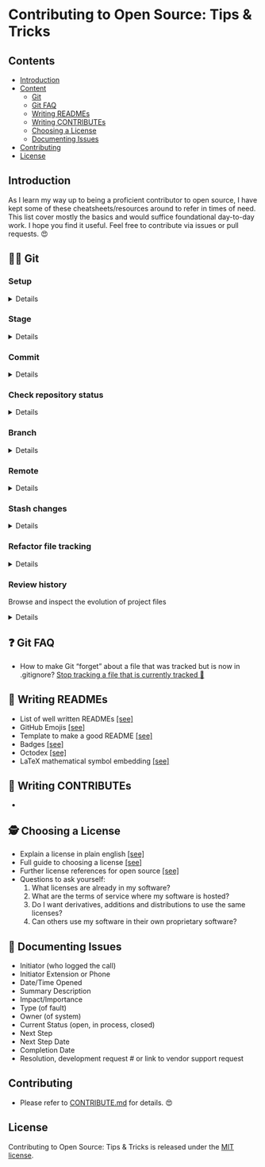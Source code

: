 # Contributing to Open Source: Tips & Tricks 
## Contents
- [Introduction](#Introduction)
- [Content](#man_technologist-Git)
  - [Git](#man_technologist-Git)
  - [Git FAQ](#question-Git-FAQ)
  - [Writing READMEs](#page_with_curl-Writing-READMEs)
  - [Writing CONTRIBUTEs](#love_letter-Writing-CONTRIBUTEs)
  - [Choosing a License](#detective-Choosing-a-license)
  - [Documenting Issues](#bookmark_tabs-Documenting-Issues)
- [Contributing](#Contributing)
- [License](#License)


## Introduction
As I learn my way up to being a proficient contributor to open source, I have kept some of these cheatsheets/resources around to refer in times of need. This list cover mostly the basics and would suffice foundational day-to-day work. I hope you find it useful. Feel free to contribute via issues or pull requests. :heart_eyes:


## :man_technologist: Git

### Setup
<details>
<summary>Details</summary>

###### List git configurations
```git
git config --list  # see configurations from system, global, local
```
###### Set git configurations
```
git config --<level> <setting> <value>
git config --global user.name "<name>"            # set transactions' name
git config --global user.email "<email-address>"  # set transactions' email
git config --global http.proxy <proxy-address>    # set proxy to connect w/ remotes
```
###### Create a new directory, and initialize it with git-specific functions
```
git init <repository-name>
# git init my-repo
```
###### Download a project and its entire version history
```
git clone <url>
```
###### Change into directory of specified repository
```
cd <repository-name>
# cd my-repo
```
###### Create files in the project directory
```
touch <filename>
# touch README.md
# touch .gitignore 
```
###### Specify files to ignore / avoid being tracked by git in .gitignore text file
```
<filename>
# app.py
# reference.txt
# *.log          # * indicates a wildcard
# *.txt
# build/
```
###### Write contents into text files
```
echo <filename-to-write>><filename>
# echo *.log > .gitignore          # rewrite the file
# echo *.log >> .gitignore         # append to the file
```
###### List all ignored files in this project
```
git ls-files --other --ignored --exclude-standard
```

</details>

### Stage
<details>
<summary>Details</summary>

###### Stage files
```
git add <filename>
# git add README.md
# git add .          # . indicates all files (except the ones specified in .gitignore)
# git add *          # * indicates a wildcard
# git add *.html
# git add *.txt 
```
###### Delete unstaged files
```
git clean -n  # see untracked files
git clean -f  # delete untracked files
```
###### Unstage changes, but preserve contents
```
git reset <filename>        # to file
git reset HEAD              # to all files
git reset  					        # to HEAD by default
```
###### Delete unstaged changes
```
git checkout -- <filename>  # to file
```

</details>
  

### Commit
<details>
<summary>Details</summary>

###### Take a snapshot of the staging area
```
git commit -m "<descriptive-message>"
git commit --ammend -m "<new-message>"  # ammend commit message
```
###### Show changes
```
git annotate <filename>                     # of file since first commit
git diff <commit-hash-1>..<commit-hash-2>   # of file between 2 commits
git diff HEAD~<num-1>..HEAD~<num-2>
```
###### Restore previous version
```
git checkout <commit-hash> <filename>  # of file
```
###### Undo all commits after particular commit, preserving changes locally
```
git reset <commit-hash>
```
###### Revert commit
```
git revert <commit-hash>
git checkout <current-branch>  # to fix detached head
```
###### Discard all history and changes back to the specified commit
```
git reset --hard <commit-hash>
```

</details>


### Check repository status
<details>
<summary>Details</summary>
  
###### Lists all new or modified files to be committed
```
git status
```
###### Show file differences not yet staged
```
git diff              # for all files
git diff <filename>   # for particular file
git diff --staged
```
###### Show differences between staged and the last file version
```
git diff -r HEAD             # for all files
git diff -r HEAD <filename>  # for particular file
```
###### Show changes in particular commit
```
git show <commit-hash>                    
git show HEAD~<num-commit-before-current>
```
</details>


### Branch
<details>
<summary>Details</summary>
  
###### List all local branches in the current repository
```
git branch
```
###### Create new local branch
```
git branch <local-branch-name>          # create a local branch
git checkout -b <local-branch-name>     # create a local branch and checkout to that branch
```
###### Create new local branch from remote branch
```
git branch <local-branch-name> <remote-name>/<remote-branch-name>
git checkout -b <local-branch-name> <remote-name>/<remote-branch-name>    # this allows you to set local-branch-name on your own
git checkout --track <remote-name>/<remote-branch-name>                   # this sets the local-branch-name as remote-branch-name
```
###### Go to branch
```
git checkout <local-branch-name>
# git checkout master          # go to master branch
```
###### Merge branches to source branch 
```
git merge <branch-name>                # merge specified branch to current branch
# git merge some-other-branch master   # merge some-other-branch to master 
```
###### Use -a to skip staging step while commit, but untracked files must use 'git add'
```
git commit -a -m 'message'
```
###### List all remote branches
```
git branch -r
```
###### Create new remote branch / update remote branch from local branch
```
git push <remote-name> <local-branch-name>:<remote-branch-name>
```
###### Set branch upstream (ie. set the remote branch where the local branch push/pull directly)
```
git branch -u <remote-name>/<remote-branch-name>
git branch --set-upstream-to <remote-name>/<remote-branch-name>
```
###### See branch (increasing verbosity)
```
git branch (view local branch name only)
git branch -v (shows latest commit)
git branch -vv (shows upstream branch)
```
###### Delete remote branch
```
git push <remote-name> :<remote-branch-name>
git push <remote-name> --delete <remote-branch-name>
```
###### Delete local branch
```
git branch -d [local-branch-name]
```
###### Make a branch to be master 
```
git checkout better_branch
git merge --strategy=ours master    # keep the content of this branch, but record a merge
git checkout master
git merge better_branch             # fast-forward master up to the merge
```
###### Rename branch 
```
git checkout <old_name>                # go to branch to rename
git branch -m <new_name>               # rename the branch
git push origin --delete <old_name>    # delete the <old_name> remote branch
git push origin -u <new_name>          # push the <new_name> local branch & reset the upstream branch
```

</details>


### Remote
<details>
<summary>Details</summary>

###### After commit, push to remote repo aka origin, and commit to master
```
git push <remote-name> <remote-branch-name>
# git push origin master
```
###### Provide the path for the repository you created on github
```
git remote add <remote-name> <github-link>
# git remote add origin https://github.com/YOUR-USERNAME/YOUR-REPOSITORY.git
```
###### List remote files
```
git remote
```
###### Clone remote repository
```
git clone <clone-url>
```
###### Go out to any server and get any latest changes
```
git fetch <remote-name>
git fetch --all
```
###### Fetch and merge the changes from the remote branch into current branch
```
git pull <remote-name>
```
###### Add a remote
```
git remote add <remote-name> <github-link>
# git remote add myRepo http://github.com/somerepo.git
```
###### Remove a remote
```
git remote remove <remote-name>
```
###### Set up a branch to track a remote branch
```
git chekcout <branch-name>
git branch -u <remote-name>/<branch-name>
```
###### Show remote URLs
```
git remote -v
```
###### Set remote URLs
```
git remote set-url <remote-name> <url>
```
###### Clear local pointers to non-existing remote branches
```
git remote prune <remote-name>
```
###### Add & push to multiple remotes
```
git remote add <remote-name> <primary-repo-url>
git remote set-url --add --push <remote-name> <primary-repo-url>          # Re-register remote as a push URL
git remote set-url --add --push <remote-name> <secondary-repo-url>        # Add another push URL to this remote
```
###### Fetch from multiple remotes (not git pull, since you cannot merge many remotes into one)
```
git fetch --all                                       # fetch from multiple remotes
git checkout <branch-name>                            # checkout to the branch you want to work with
git reset --hard <remote-name>/<branch-name>          # switch remotes to access the work done on each one & further work
```

</details>


### Stash changes
<details>
<summary>Details</summary>
  
###### Stash unstaged stuff somewhere and come back later
```
git stash
```
###### List all stashed changesets
```
git stash list
```
###### Apply stashed items
```
git stash apply 
```
###### Restore the most recently stashed files
```
git stash pop
```
###### Discard the most recently stashed changeset
```
git stash drop
```

</details>


### Refactor file tracking
<details>
<summary>Details</summary>
  
###### Delete the file from the working directory and stages the deletion
```
git rm <filename>
```
###### Stop tracking a file that is currently tracked
```
git rm --cached <filename>
git rm -r --cached <folder>    # if you want to remove a whole folder, you need to remove all files in it recursively
```
###### Change the file name and prepare it for commit
```
git mv <filename-original> <file-renamed>
```

</details>


### Review history
Browse and inspect the evolution of project files
<details>
<summary>Details</summary>
  
###### List version history for the current branch
```
git log
git log --oneline                 # simplified output
git log -<num-output> <filename>  # limit number of output
```
###### List version history for a file, including renames
```
git log --follow <file>
```
###### Show content differences between two branches
```
git diff <first-branch>...<second-branch>
```
###### Output metadata and content changes of the specified commit
```
git show <commit-hash>
```
###### Test / work with previous commit 
```
git checkout <commit-hash>
```

</details>


## :question: Git FAQ
- How to make Git “forget” about a file that was tracked but is now in .gitignore? [Stop tracking a file that is currently tracked :mag_right:](#Refactor-files) 


## :page_with_curl: Writing READMEs
- List of well written READMEs [[see]](https://github.com/matiassingers/awesome-readme)
- GitHub Emojis [[see]](https://github.com/ikatyang/emoji-cheat-sheet/blob/master/README.md)
- Template to make a good README [[see]](https://gist.github.com/PurpleBooth/109311bb0361f32d87a2)
- Badges [[see]](https://shields.io/)
- Octodex [[see]](https://octodex.github.com/)
- LaTeX mathematical symbol embedding [[see]](https://www.codecogs.com/latex/eqneditor.php)


## :love_letter: Writing CONTRIBUTEs
-


## :detective: Choosing a License
- Explain a license in plain english [[see]](https://tldrlegal.com/)
- Full guide to choosing a license [[see]](https://choosealicense.com/)
- Further license references for open source [[see]](https://opensource.org/licenses)
- Questions to ask yourself:
  1. What licenses are already in my software?
  2. What are the terms of service where my software is hosted?
  3. Do I want derivatives, additions and distributions to use the same licenses?
  4. Can others use my software in their own proprietary software?


## :bookmark_tabs: Documenting Issues
- Initiator (who logged the call)
- Initiator Extension or Phone 
- Date/Time Opened
- Summary Description
- Impact/Importance
- Type (of fault)
- Owner (of system)
- Current Status (open, in process, closed)
- Next Step
- Next Step Date
- Completion Date
- Resolution, development request # or link to vendor support request


## Contributing
- Please refer to [CONTRIBUTE.md](./CONTRIBUTE.md) for details. :heart_eyes:


## License 
Contributing to Open Source: Tips & Tricks is released under the [MIT license](./LICENSE).
